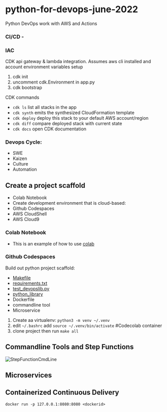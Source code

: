 # python-for-devops-june-2022
Python DevOps work with AWS and Actions


### CI/CD - 

### IAC
CDK api gateway & lambda integration. Assumes aws cli installed and account environment variables setup
1. cdk init 
2. uncomment cdk.Environment in app.py
3. cdk bootstrap

CDK commands
 * `cdk ls`          list all stacks in the app
 * `cdk synth`       emits the synthesized CloudFormation template
 * `cdk deploy`      deploy this stack to your default AWS account/region
 * `cdk diff`        compare deployed stack with current state
 * `cdk docs`        open CDK documentation

### Devops Cycle: 
  * SWE
  * Kaizen
  * Culture
  * Automation

## Create a project scaffold
* Colab Notebook 
* Create development environment that is cloud-based:
* Github Codespaces 
* AWS CloudShell
* AWS Cloud9

### Colab Notebook
* This is an example of how to use [colab](https://github.com/sotc/python-for-devops-may-2022/blob/main/getting_started_python.ipynb)

### Github Codespaces
Build out python project scaffold:

* [Makefile](https://github.com/sotc/python-for-devops-june-2022/blob/main/Makefile)
* [requirements.txt](https://github.com/sotc/python-for-devops-june-2022/blob/main/requirements.txt)
* [test_devopslib.py](https://github.com/sotc/python-for-devops-may-2022/blob/main/test_devopslib.py)
* [python_library](https://github.com/sotc/python-for-devops-may-2022/tree/main/devopslib)
* Dockerfile
* commandline tool
* Microservice

1. Create aa virtualenv: `python3 -m venv ~/.venv`
2. edit `~/.bashrc` add `source ~/.venv/bin/activate` #Codecolab container
3. clone project then run `make all`

## Commandline Tools and Step Functions

![StepFunctionCmdLine](https://user-images.githubusercontent.com/512362/171966733-09a69de4-c1ff-4c2d-8d80-f3e23f9a88ef.png)

## Microservices

## Containerized Continuous Delivery

`docker run -p 127.0.0.1:8080:8080 <dockerid>`
